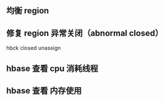 ## 均衡 region

## 修复 region 异常关闭（abnormal closed）
hbck
closed
unassign

## hbase 查看 cpu 消耗线程

## hbase 查看 内存使用
